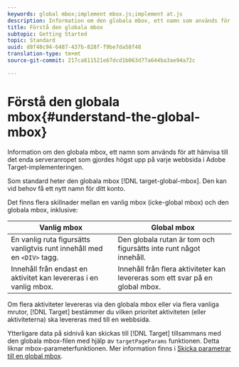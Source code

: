 ```yaml
---
keywords: global mbox;implement mbox.js;implement at.js
description: Information om den globala mbox, ett namn som används för att hänvisa till det enda serveranropet som gjordes högst upp på varje webbsida i Adobe Target-implementeringen.
title: Förstå den globala mbox
subtopic: Getting Started
topic: Standard
uuid: d8f48c94-6487-437b-828f-f9be7da58f48
translation-type: tm+mt
source-git-commit: 217ca811521e67dcd1b063d77a644ba3ae94a72c

---
```



# Förstå den globala mbox{#understand-the-global-mbox}

Information om den globala mbox, ett namn som används för att hänvisa till det enda serveranropet som gjordes högst upp på varje webbsida i Adobe Target-implementeringen.

Som standard heter den globala mbox [!DNL target-global-mbox]. Den kan vid behov få ett nytt namn för ditt konto.

Det finns flera skillnader mellan en vanlig mbox (icke-global mbox) och den globala mbox, inklusive:

| Vanlig mbox | Global mbox |
|--- |--- |
| En vanlig ruta figursätts vanligtvis runt innehåll med en `<DIV>` tagg. | Den globala rutan är tom och figursätts inte runt något innehåll. |
| Innehåll från endast en aktivitet kan levereras i en vanlig mbox. | Innehåll från flera aktiviteter kan levereras som ett svar på en global mbox. |

Om flera aktiviteter levereras via den globala mbox eller via flera vanliga mrutor, [!DNL Target] bestämmer du vilken prioritet [](../../../../c-activities/priority.md#concept_1780C11FEA57440499F0047DD6900E0F) aktiviteten (eller aktiviteterna) ska levereras med till en webbsida.

Ytterligare data på sidnivå kan skickas till [!DNL Target] tillsammans med den globala mbox-filen med hjälp av `targetPageParams` funktionen. Detta liknar mbox-parameterfunktionen. Mer information finns i [Skicka parametrar till en global mbox](../../../../c-implementing-target/c-implementing-target-for-client-side-web/t-mbox-download/c-understanding-global-mbox/pass-parameters-to-global-mbox.md#concept_33362A04146C4E3C8E7089B65F38B5E5).
